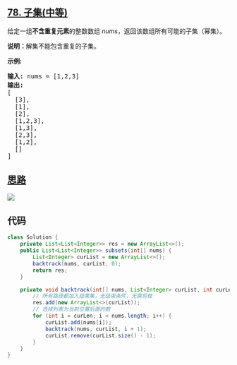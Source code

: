 ## [78. 子集(中等)](https://leetcode-cn.com/problems/subsets/)
<div class="notranslate"><p>给定一组<strong>不含重复元素</strong>的整数数组&nbsp;<em>nums</em>，返回该数组所有可能的子集（幂集）。</p>

<p><strong>说明：</strong>解集不能包含重复的子集。</p>

<p><strong>示例:</strong></p>

<pre><strong>输入:</strong> nums = [1,2,3]
<strong>输出:</strong>
[
  [3],
&nbsp; [1],
&nbsp; [2],
&nbsp; [1,2,3],
&nbsp; [1,3],
&nbsp; [2,3],
&nbsp; [1,2],
&nbsp; []
]</pre>
</div>

## [思路](https://leetcode-cn.com/problems/subsets/solution/c-zong-jie-liao-hui-su-wen-ti-lei-xing-dai-ni-gao-/)
![](https://pic.leetcode-cn.com/d8e07f0c876d9175df9f679fcb92505d20a81f09b1cb559afc59a20044cc3e8c-%E5%AD%90%E9%9B%86%E9%97%AE%E9%A2%98%E9%80%92%E5%BD%92%E6%A0%91.png)

## 代码
```java
class Solution {
    private List<List<Integer>> res = new ArrayList<>();
    public List<List<Integer>> subsets(int[] nums) {
        List<Integer> curList = new ArrayList<>();
        backtrack(nums, curList, 0);
        return res;
    }

    private void backtrack(int[] nums, List<Integer> curList, int curLen) {
        // 所有路径都加入结果集，无结束条件，无需剪枝
        res.add(new ArrayList<>(curList));
        // 选择列表为当前位置后面的数
        for (int i = curLen; i < nums.length; i++) {
            curList.add(nums[i]);
            backtrack(nums, curList, i + 1);
            curList.remove(curList.size() - 1);
        }
    }  
}
```
